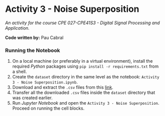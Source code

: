 # Activity 3 - Noise Superposition
*An activity for the course CPE 027-CPE41S3 - Digital Signal Processing and Application.*

**Code written by:** Pau Cabral

### Running the Notebook
1. On a local machine (or preferably in a virtual environment), install the required *Python* packages using `pip install -r requirements.txt` from a shell.
2. Create the `dataset` directory in the same level as the notebook: `Activity 3 - Noise Superposition.ipynb`.
3. Download and extract the `.csv` files from this [link](TBA).
4. Transfer all the downloaded `.csv` files inside the `dataset` directory that was created earlier.
5. Run *Jupyter Notebook* and open the `Activity 3 - Noise Superposition`. Proceed on running the cell blocks.
